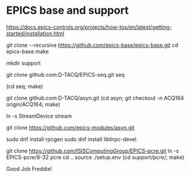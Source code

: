# EPICS base and support

https://docs.epics-controls.org/projects/how-tos/en/latest/getting-started/installation.html

git clone --recursive https://github.com/epics-base/epics-base.git
cd epics-base
make

mkdir support

git clone github.com:D-TACQ/EPICS-seq.git seq

(cd seq; make)

git clone github.com:D-TACQ/asyn.git
(cd asyn; git checkout -n ACQ164 origin/ACQ164; make)

ln -s StreamDevice stream

git clone https://github.com/epics-modules/asyn.git

sudo dnf install rpcgen
sudo dnf install libtirpc-devel

git clone https://github.com/ISISComputingGroup/EPICS-pcre.git
ln -s EPICS-pcre/8-32 pcre
cd ..
source ./setup.env 
(cd support/pcre/; make)
 
 Good Job Freddie!



